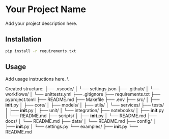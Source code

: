 # Your Project Name

Add your project description here.

## Installation

```bash
pip install -r requirements.txt
```

## Usage

Add usage instructions here.
\

Created structure:
├── .vscode/
│   └── settings.json
├── .github/
│   └── workflows/
│       └── unittests.yml
├── .gitignore
├── requirements.txt
├── pyproject.toml
├── README.md
├── Makefile
├── .env
├── src/
│   ├── __init__.py
│   ├── core/
│   ├── models/
│   ├── utils/
│   └── services/
├── tests/
│   ├── __init__.py
│   ├── unit/
│   └── integration/
├── notebooks/
│   ├── __init__.py
│   └── README.md
├── scripts/
│   ├── __init__.py
│   └── README.md
├── docs/
│   └── README.md
├── data/
│   └── README.md
├── config/
│   ├── __init__.py
│   └── settings.py
└── examples/
    ├── __init__.py
    └── README.md